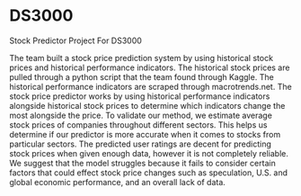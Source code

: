 # DS3000
Stock Predictor Project For DS3000

The team built a stock price prediction system by using historical stock prices and historical performance indicators. The historical stock prices are pulled through a python script that the team found through Kaggle. The historical performance indicators are scraped through macrotrends.net. The stock price predictor works by using historical performance indicators alongside historical stock prices to determine which indicators change the most alongside the price. To validate our method, we estimate average stock prices of companies throughout different sectors. This helps us determine if our predictor is more accurate when it comes to stocks from particular sectors. The predicted user ratings are decent for predicting stock prices when given enough data, however it is not completely reliable. We suggest that the model struggles because it fails to consider certain factors that could effect stock price changes such as speculation, U.S. and global economic performance, and an overall lack of data.
